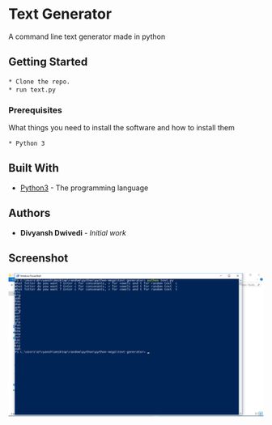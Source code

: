 # Text Generator

A command line text generator made in python

## Getting Started
```
* Clone the repo.
* run text.py
```

### Prerequisites

What things you need to install the software and how to install them

```
* Python 3
```

## Built With

* [Python3](https://www.python.org) - The programming language

## Authors

* **Divyansh Dwivedi** - *Initial work*

## Screenshot

![Screenshot](sc1.png)
